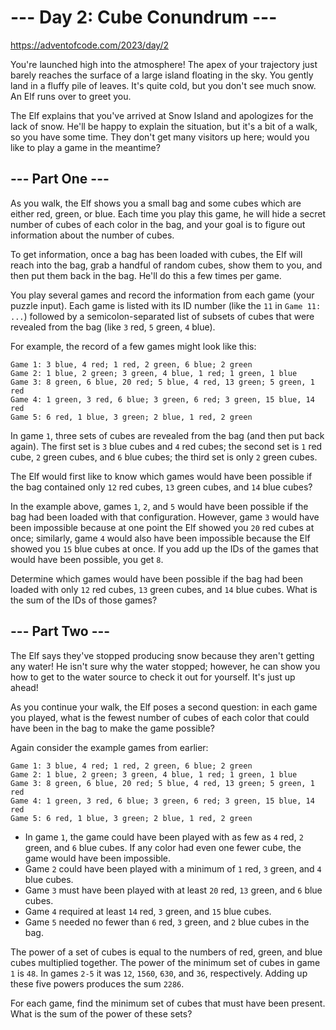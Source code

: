 # --- Day 2: Cube Conundrum ---
https://adventofcode.com/2023/day/2

You're launched high into the atmosphere! The apex of your trajectory just barely reaches the surface of a large island floating in the sky. You gently land in a fluffy pile of leaves. It's quite cold, but you don't see much snow. An Elf runs over to greet you.

The Elf explains that you've arrived at Snow Island and apologizes for the lack of snow. He'll be happy to explain the situation, but it's a bit of a walk, so you have some time. They don't get many visitors up here; would you like to play a game in the meantime?

## --- Part One ---
As you walk, the Elf shows you a small bag and some cubes which are either red, green, or blue. Each time you play this game, he will hide a secret number of cubes of each color in the bag, and your goal is to figure out information about the number of cubes.

To get information, once a bag has been loaded with cubes, the Elf will reach into the bag, grab a handful of random cubes, show them to you, and then put them back in the bag. He'll do this a few times per game.

You play several games and record the information from each game (your puzzle input). Each game is listed with its ID number (like the `11` in `Game 11: ...`) followed by a semicolon-separated list of subsets of cubes that were revealed from the bag (like `3` red, `5` green, `4` blue).

For example, the record of a few games might look like this:

```
Game 1: 3 blue, 4 red; 1 red, 2 green, 6 blue; 2 green
Game 2: 1 blue, 2 green; 3 green, 4 blue, 1 red; 1 green, 1 blue
Game 3: 8 green, 6 blue, 20 red; 5 blue, 4 red, 13 green; 5 green, 1 red
Game 4: 1 green, 3 red, 6 blue; 3 green, 6 red; 3 green, 15 blue, 14 red
Game 5: 6 red, 1 blue, 3 green; 2 blue, 1 red, 2 green
```

In game `1`, three sets of cubes are revealed from the bag (and then put back again). The first set is `3` blue cubes and `4` red cubes; the second set is `1` red cube, `2` green cubes, and `6` blue cubes; the third set is only `2` green cubes.

The Elf would first like to know which games would have been possible if the bag contained only `12` red cubes, `13` green cubes, and `14` blue cubes?

In the example above, games `1`, `2`, and `5` would have been possible if the bag had been loaded with that configuration. However, game `3` would have been impossible because at one point the Elf showed you `20` red cubes at once; similarly, game `4` would also have been impossible because the Elf showed you `15` blue cubes at once. If you add up the IDs of the games that would have been possible, you get `8`.

Determine which games would have been possible if the bag had been loaded with only `12` red cubes, `13` green cubes, and `14` blue cubes. What is the sum of the IDs of those games?

## --- Part Two ---
The Elf says they've stopped producing snow because they aren't getting any water! He isn't sure why the water stopped; however, he can show you how to get to the water source to check it out for yourself. It's just up ahead!

As you continue your walk, the Elf poses a second question: in each game you played, what is the fewest number of cubes of each color that could have been in the bag to make the game possible?

Again consider the example games from earlier:

```
Game 1: 3 blue, 4 red; 1 red, 2 green, 6 blue; 2 green
Game 2: 1 blue, 2 green; 3 green, 4 blue, 1 red; 1 green, 1 blue
Game 3: 8 green, 6 blue, 20 red; 5 blue, 4 red, 13 green; 5 green, 1 red
Game 4: 1 green, 3 red, 6 blue; 3 green, 6 red; 3 green, 15 blue, 14 red
Game 5: 6 red, 1 blue, 3 green; 2 blue, 1 red, 2 green
```

* In game `1`, the game could have been played with as few as `4` red, `2` green, and `6` blue cubes. If any color had even one fewer cube, the game would have been impossible.
* Game `2` could have been played with a minimum of `1` red, `3` green, and `4` blue cubes.
* Game `3` must have been played with at least `20` red, `13` green, and `6` blue cubes.
* Game `4` required at least `14` red, `3` green, and `15` blue cubes.
* Game `5` needed no fewer than `6` red, `3` green, and `2` blue cubes in the bag.

The power of a set of cubes is equal to the numbers of red, green, and blue cubes multiplied together. The power of the minimum set of cubes in game `1` is `48`. In games `2-5` it was `12`, `1560`, `630`, and `36`, respectively. Adding up these five powers produces the sum `2286`.

For each game, find the minimum set of cubes that must have been present. What is the sum of the power of these sets?

